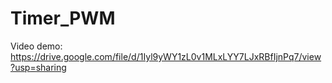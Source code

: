 # Timer_PWM
 
Video demo: https://drive.google.com/file/d/1Iyl9yWY1zL0v1MLxLYY7LJxRBfIjnPq7/view?usp=sharing
